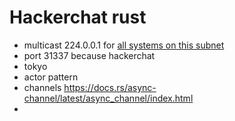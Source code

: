 # Hackerchat rust

- multicast 224.0.0.1 for [all systems on this subnet](https://www.iana.org/assignments/multicast-addresses/multicast-addresses.xhtml)
- port 31337 because hackerchat
- tokyo
- actor pattern
- channels https://docs.rs/async-channel/latest/async_channel/index.html
-
